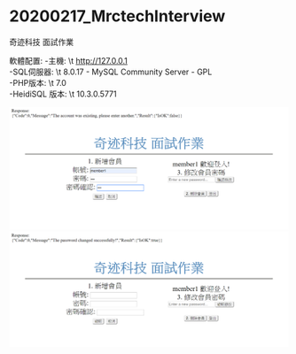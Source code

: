 # 20200217_MrctechInterview
奇迹科技 面試作業

軟體配置:
-主機: \t                          http://127.0.0.1 <br>
-SQL伺服器: \t                     8.0.17 - MySQL Community Server - GPL <br>
-PHP版本:  \t                      7.0 <br>
-HeidiSQL 版本:  \t                10.3.0.5771 <br>



![image](https://github.com/JHLv/20200217_MrctechInterview/blob/master/runtime02.png)
![image](https://github.com/JHLv/20200217_MrctechInterview/blob/master/runtime01.png)

